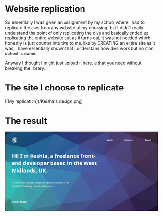 # Website replication

So essentially I was given an assignment by my school where I had to replicate the divs from any website of my choosing, but I didn't really understand the point of only replicating the divs and basically ended up replicating the entire website but as it turns out, it was not needed which honestly is just counter intuitive to me, like by CREATING an entire site as it was, I have essentially shown that I understand how divs work but no man, school is dumb.

Anyway I thought I might just upload it here.
e that you need without breaking the library.

# The site I choose to replicate
![My replication](/Keisha's design.png)

# The result
![My rep](/My_design.png)
